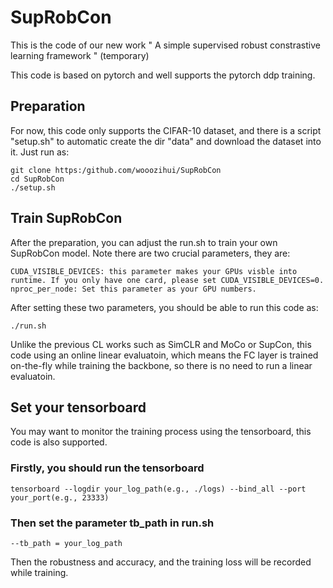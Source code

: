 # SupRobCon

This is the code of our new work " A simple supervised robust constrastive learning framework " (temporary)

This code is based on pytorch and well supports the pytorch ddp training.

## Preparation
For now, this code only supports the CIFAR-10 dataset, and there is a script "setup.sh" to 
automatic create the dir "data" and download the dataset into it.
Just run as:
```
git clone https:/github.com/wooozihui/SupRobCon
cd SupRobCon
./setup.sh
```

## Train SupRobCon
After the preparation, you can adjust the run.sh to train your own SupRobCon model.
Note there are two crucial parameters, they are:

```
CUDA_VISIBLE_DEVICES: this parameter makes your GPUs visble into runtime. If you only have one card, please set CUDA_VISIBLE_DEVICES=0.
nproc_per_node: Set this parameter as your GPU numbers.
```

After setting these two parameters, you should be able to run this code as:

```
./run.sh
```

Unlike the previous CL works such as SimCLR and MoCo or SupCon, this code using an
online linear evaluatoin, which means the FC layer is trained on-the-fly while 
training the backbone, so there is no need to run a linear evaluatoin.

## Set your tensorboard
You may want to monitor the training process using the tensorboard, this code is also supported.

### Firstly, you should run the tensorboard
```
tensorboard --logdir your_log_path(e.g., ./logs) --bind_all --port your_port(e.g., 23333)
```

### Then set the parameter tb_path in run.sh
```
--tb_path = your_log_path
```

Then the robustness and accuracy, and the training loss will be recorded while training.





